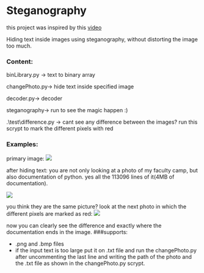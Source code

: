 # Steganography
this project was inspired by this [video](https://www.youtube.com/watch?v=TWEXCYQKyDc&t=400s&ab_channel=Computerphile)

Hiding text inside images using steganography, without distorting the image too much.


### Content:

binLibrary.py -> text to binary array

changePhoto.py-> hide text inside specified image

decoder.py-> decoder

steganography-> run to see the magic happen :)

.\test\difference.py -> cant see any difference between the images? run this scrypt to mark the different pixels with red 


### Examples:
primary image:
![](https://github.com/neginkheirmand/Steganography/blob/main/examples/spring.png?raw=true)

after hiding text:
you are not only looking at a photo of my faculty camp, but also documentation of python. yes all the 113096 lines of it(4MB of documentation).

![](https://github.com/neginkheirmand/Steganography/blob/main/examples/springCoded.png?raw=true)

you think they are the same picture?
look at the next photo in which the different pixels are marked as red:
![](https://github.com/neginkheirmand/Steganography/blob/main/examples/difference.png?raw=true)

now you can clearly see the difference and exactly where the documentation ends in the image.
###supports:
- .png and .bmp files
- if the input text is too large put it on .txt file and run the changePhoto.py after uncommenting the last line and writing the path of the photo and the .txt file as shown in the changePhoto.py scrypt.
